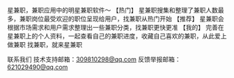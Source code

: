 星兼职，兼职应用中的明星兼职软件～
【热门】
星兼职搜集和整理了兼职人数最多，兼职岗位最受欢迎的职位呈现给用户，找兼职从热门开始
【推荐】
星兼职会根据市场需求和用户需求整理出一些兼职分类，找兼职更快更准
【我的】
完善在星兼职上的个人资料，一起查看自己的兼职进度，收藏自己喜欢的兼职，从此爱上做兼职
找兼职，就来星兼职

联系我们
技术支持邮箱：309810298@qq.com
反馈举报邮箱：621029490@qq.com
